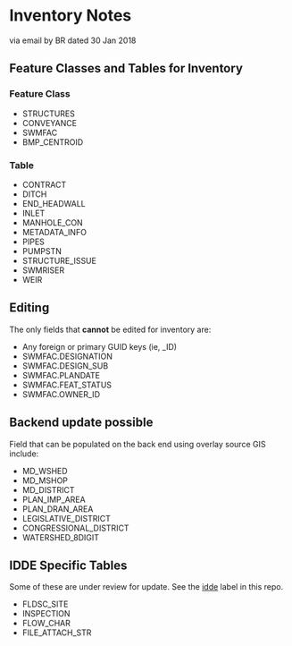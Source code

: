 # Inventory Notes
via email by BR dated 30 Jan 2018

## Feature Classes and Tables for Inventory

### Feature Class

* STRUCTURES
* CONVEYANCE
* SWMFAC
* BMP_CENTROID

### Table
* CONTRACT
* DITCH
* END_HEADWALL
* INLET
* MANHOLE_CON
* METADATA_INFO
* PIPES
* PUMPSTN
* STRUCTURE_ISSUE
* SWMRISER
* WEIR

## Editing
The only fields that **cannot** be edited for inventory are:

* Any foreign or primary GUID keys (ie, _ID)
* SWMFAC.DESIGNATION
* SWMFAC.DESIGN_SUB
* SWMFAC.PLANDATE
* SWMFAC.FEAT_STATUS
* SWMFAC.OWNER_ID

## Backend update possible
Field that can be populated on the back end using overlay source GIS include:

* MD_WSHED
* MD_MSHOP
* MD_DISTRICT
* PLAN_IMP_AREA
* PLAN_DRAN_AREA
* LEGISLATIVE_DISTRICT
* CONGRESSIONAL_DISTRICT
* WATERSHED_8DIGIT

## IDDE Specific Tables
Some of these are under review for update. See the [idde](https://github.com/kcigeospatial/MDOT-SHA-NPDES-Next-Gen/issues?q=is%3Aissue+is%3Aopen+label%3Aidde) label in this repo.

* FLDSC_SITE
* INSPECTION
* FLOW_CHAR
* FILE_ATTACH_STR
